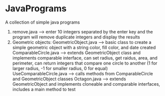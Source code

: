 # JavaPrograms
A collection of simple java programs 

1. remove.java --> enter 10 integers separated by the enter key and the program will remove duplicate integers and display the results
2. Geometric objects:
        GeometricObject.java --> basic class to create a simple geometric object with a string color, fill color, and date created
        ComparableCircle.java --> extends GeometricObject class and implements comparable interface, can set radius, get raidus, area,                                       and perimeter, can return integers that compare one circle to another (1 for larger radius, -1 for                                         smaller radius, 0 for equal)
        UseComparableCircle.java --> calls methods from ComparableCircle and GeometricObject classes
        Octagon.java --> extends GeometricObject and implements cloneable and comparable interfaces, includes a main method to test 
